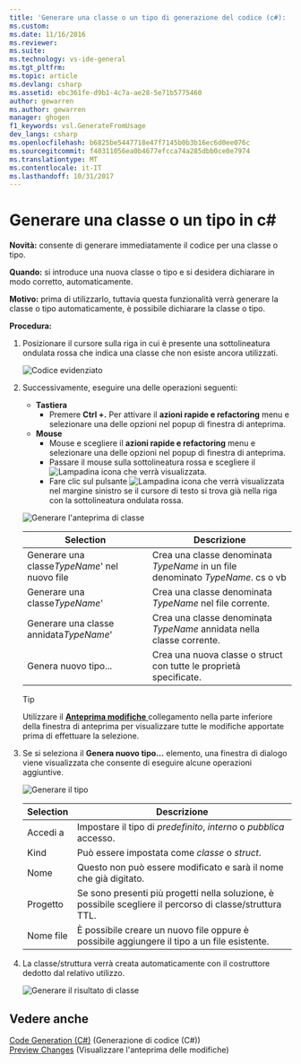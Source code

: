 ```yaml
---
title: 'Generare una classe o un tipo di generazione del codice (c#): | Documenti Microsoft'
ms.custom: 
ms.date: 11/16/2016
ms.reviewer: 
ms.suite: 
ms.technology: vs-ide-general
ms.tgt_pltfrm: 
ms.topic: article
ms.devlang: csharp
ms.assetid: ebc361fe-d9b1-4c7a-ae28-5e71b5775460
author: gewarren
ms.author: gewarren
manager: ghogen
f1_keywords: vsl.GenerateFromUsage
dev_langs: csharp
ms.openlocfilehash: b6825be5447718e47f7145b0b3b16ec6d0ee076c
ms.sourcegitcommit: f40311056ea0b4677efcca74a285dbb0ce0e7974
ms.translationtype: MT
ms.contentlocale: it-IT
ms.lasthandoff: 10/31/2017
---
```

# <a name="generate-a-class-or-type-in-c"></a>Generare una classe o un tipo in c# #
**Novità:** consente di generare immediatamente il codice per una classe o tipo. 

**Quando:** si introduce una nuova classe o tipo e si desidera dichiarare in modo corretto, automaticamente.  

**Motivo:** prima di utilizzarlo, tuttavia questa funzionalità verrà generare la classe o tipo automaticamente, è possibile dichiarare la classe o tipo. 

**Procedura:**

1. Posizionare il cursore sulla riga in cui è presente una sottolineatura ondulata rossa che indica una classe che non esiste ancora utilizzati.

   ![Codice evidenziato](media/class_highlight.png)

1. Successivamente, eseguire una delle operazioni seguenti:
   * **Tastiera**
     * Premere **Ctrl +.** Per attivare il **azioni rapide e refactoring** menu e selezionare una delle opzioni nel popup di finestra di anteprima.
   * **Mouse**
     * Mouse e scegliere il **azioni rapide e refactoring** menu e selezionare una delle opzioni nel popup di finestra di anteprima.
     * Passare il mouse sulla sottolineatura rossa e scegliere il ![Lampadina](media/bulb.png) icona che verrà visualizzata.
     * Fare clic sul pulsante ![Lampadina](media/bulb.png) icona che verrà visualizzata nel margine sinistro se il cursore di testo si trova già nella riga con la sottolineatura ondulata rossa.

   ![Generare l'anteprima di classe](media/class_preview.png)

   Selection | Descrizione
   --- | ---
   Generare una classe*TypeName*' nel nuovo file | Crea una classe denominata *TypeName* in un file denominato *TypeName*. cs o vb
   Generare una classe*TypeName*' | Crea una classe denominata *TypeName* nel file corrente.
   Generare una classe annidata*TypeName*' | Crea una classe denominata *TypeName* annidata nella classe corrente.
   Genera nuovo tipo... | Crea una nuova classe o struct con tutte le proprietà specificate.

   >[!TIP]
   >Utilizzare il [ **Anteprima modifiche** ](../../ide/preview-changes.md) collegamento nella parte inferiore della finestra di anteprima per visualizzare tutte le modifiche apportate prima di effettuare la selezione.

1. Se si seleziona il **Genera nuovo tipo...**  elemento, una finestra di dialogo viene visualizzata che consente di eseguire alcune operazioni aggiuntive.

   ![Generare il tipo](media/class_newtype.png)

   Selection | Descrizione
   --- | ---
   Accedi a | Impostare il tipo di *predefinito*, *interno* o *pubblica* accesso.
   Kind | Può essere impostata come *classe* o *struct*.
   Nome | Questo non può essere modificato e sarà il nome che già digitato.
   Progetto | Se sono presenti più progetti nella soluzione, è possibile scegliere il percorso di classe/struttura TTL.
   Nome file | È possibile creare un nuovo file oppure è possibile aggiungere il tipo a un file esistente.

1. La classe/struttura verrà creata automaticamente con il costruttore dedotto dal relativo utilizzo.

   ![Generare il risultato di classe](media/class_result.png)

## <a name="see-also"></a>Vedere anche  
[Code Generation (C#)](../code-generation-csharp.md) (Generazione di codice (C#))  
[Preview Changes](../../ide/preview-changes.md) (Visualizzare l'anteprima delle modifiche)